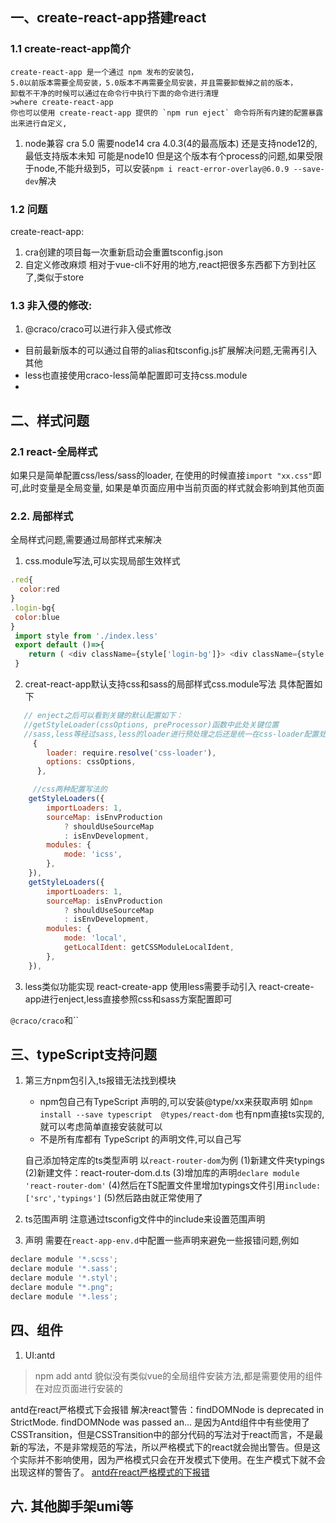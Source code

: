 ## 一、create-react-app搭建react
### 1.1 create-react-app简介
    create-react-app 是一个通过 npm 发布的安装包，
    5.0以前版本需要全局安装，5.0版本不再需要全局安装，并且需要卸载掉之前的版本，
    卸载不干净的时候可以通过在命令行中执行下面的命令进行清理
    >where create-react-app
    你也可以使用 create-react-app 提供的 `npm run eject` 命令将所有内建的配置暴露出来进行自定义,

1. node兼容
    cra 5.0 需要node14
    cra 4.0.3(4的最高版本) 还是支持node12的,最低支持版本未知 可能是node10
    但是这个版本有个process的问题,如果受限于node,不能升级到5，可以安装`npm i react-error-overlay@6.0.9 --save-dev`解决
### 1.2 问题
create-react-app:
1. cra创建的项目每一次重新启动会重置tsconfig.json
2. 自定义修改麻烦
   相对于vue-cli不好用的地方,react把很多东西都下方到社区了,类似于store


### 1.3 非入侵的修改:
1. @craco/craco可以进行非入侵式修改
* 目前最新版本的可以通过自带的alias和tsconfig.js扩展解决问题,无需再引入其他
* less也直接使用craco-less简单配置即可支持css.module
* 



## 二、样式问题
### 2.1 react-全局样式
   如果只是简单配置css/less/sass的loader,
   在使用的时候直接`import "xx.css"`即可,此时变量是全局变量,
   如果是单页面应用中当前页面的样式就会影响到其他页面
 
   
### 2.2. 局部样式
全局样式问题,需要通过局部样式来解决
1.  css.module写法,可以实现局部生效样式
````javascript
.red{
  color:red
}
.login-bg{
 color:blue
}
 import style from './index.less'
 export default ()=>{
    return ( <div className={style['login-bg']}> <div className={style.red}></div></div>)
 }
````

2. creat-react-app默认支持css和sass的局部样式css.module写法
具体配置如下
```javascript
   // enject之后可以看到关键的默认配置如下：
   //getStyleLoader(cssOptions, preProcessor)函数中此处关键位置
   //sass,less等经过sass,less的loader进行预处理之后还是统一在css-loader配置处生效
     {
        loader: require.resolve('css-loader'),
        options: cssOptions,
      },

     //css两种配置写法的
    getStyleLoaders({
        importLoaders: 1,
        sourceMap: isEnvProduction
            ? shouldUseSourceMap
            : isEnvDevelopment,
        modules: {
            mode: 'icss',
        },
    }),
    getStyleLoaders({
        importLoaders: 1,
        sourceMap: isEnvProduction
            ? shouldUseSourceMap
            : isEnvDevelopment,
        modules: {
            mode: 'local',
            getLocalIdent: getCSSModuleLocalIdent,
        },
    }),
```
3. less类似功能实现
react-create-app 使用less需要手动引入
react-create-app进行enject,less直接参照css和sass方案配置即可

`@craco/craco`和``


## 三、typeScript支持问题

1. 第三方npm包引入,ts报错无法找到模块
    * npm包自己有TypeScript 声明的,可以安装@type/xx来获取声明
        如`npm install --save typescript  @types/react-dom`
        也有npm直接ts实现的,就可以考虑简单直接安装就可以
    * 不是所有库都有 TypeScript 的声明文件,可以自己写

    自己添加特定库的ts类型声明
        以`react-router-dom`为例
        (1)新建文件夹typings
        (2)新建文件：react-router-dom.d.ts
        (3)增加库的声明`declare module 'react-router-dom'`
        (4)然后在TS配置文件里增加typings文件引用`include:['src','typings']`
        (5)然后路由就正常使用了

3. ts范围声明
注意通过tsconfig文件中的include来设置范围声明


1. 声明
需要在`react-app-env.d`中配置一些声明来避免一些报错问题,例如
```javascript
declare module '*.scss';
declare module '*.sass';
declare module '*.styl';
declare module "*.png";
declare module '*.less';
```


## 四、组件
1. UI:antd

> npm add antd
貌似没有类似vue的全局组件安装方法,都是需要使用的组件在对应页面进行安装的

antd在react严格模式下会报错
解决react警告：findDOMNode is deprecated in StrictMode. findDOMNode was passed an...
是因为Antd组件中有些使用了CSSTransition，但是CSSTransition中的部分代码的写法对于react而言，不是最新的写法，不是非常规范的写法，所以严格模式下的react就会抛出警告。但是这个实际并不影响使用，因为严格模式只会在开发模式下使用。在生产模式下就不会出现这样的警告了。
[antd在react严格模式的下报错](https://zhuanlan.zhihu.com/p/434372463)

## 六. 其他脚手架umi等